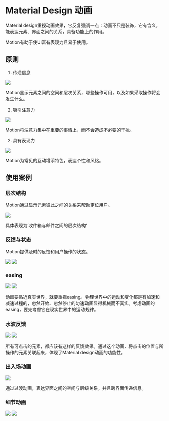 # Material Design 动画

Material design重视动画效果，它反复强调一点：动画不只是装饰，它有含义，能表达元素、界面之间的关系，具备功能上的作用。

Motion有助于使UI富有表现力且易于使用。

## 原则

1. 传递信息

![](./img/info.gif)

Motion显示元素之间的空间和层次关系，哪些操作可用，以及如果采取操作将会发生什么。

2. 吸引注意力

![](./img/attention.gif)

Motion将注意力集中在重要的事情上，而不会造成不必要的干扰。


2. 具有表现力

![](./img/jump.gif)

Motion为常见的互动增添特色，表达个性和风格。


## 使用案例

### 层次结构

Motion通过显示元素彼此之间的关系来帮助定位用户。

![](./img/cengci.gif)

具体表现为’收件箱与邮件之间的层次结构‘

### 反馈与状态

Motion提供及时的反馈和用户操作的状态。

![](./img/password_status.gif)
![](./img/loading_status.gif)

<!-- ![](https://im.ezgif.com/tmp/ezgif-1-9e96d4afedf8.gif) -->


### easing

![](https://image.uisdc.com/wp-content/uploads/2014/12/b-2.gif)
![](./img/easing.gif)

动画要贴近真实世界，就要重视easing。物理世界中的运动和变化都是有加速和减速过程的，忽然开始、忽然停止的匀速动画显得机械而不真实。考虑动画的easing，要先考虑它在现实世界中的运动规律。

### 水波反馈

![](./img/dot_action.gif)
![](https://image.uisdc.com/wp-content/uploads/2014/12/b-5.gif)

所有可点击的元素，都应该有这样的反馈效果。通过这个动画，将点击的位置与所操作的元素关联起来，体现了Material design动画的功能性。

### 出入场动画

![](https://image.uisdc.com/wp-content/uploads/2014/12/b-6.gif)

通过过渡动画，表达界面之间的空间与层级关系，并且跨界面传递信息。


### 细节动画

![](./img/detail_1.gif)
![](./img/detail_2.gif)





